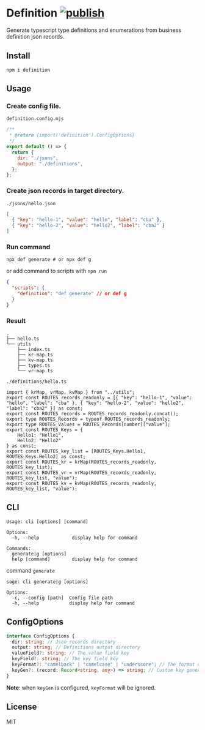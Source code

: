 # Definition [![publish](https://github.com/anuoua/definition/actions/workflows/main.yml/badge.svg)](https://github.com/anuoua/definition/actions/workflows/main.yml)

Generate typescript type definitions and enumerations from business definition json records.

## Install

```shell
npm i definition
```

## Usage

### Create config file.

`definition.config.mjs`

```javascript
/**
 * @return {import('definition').ConfigOptions}
 */
export default () => {
  return {
    dir: "./jsons",
    output: "./definitions",
  };
};
```

### Create json records in target directory.

`./jsons/hello.json`

```json
[
  { "key": "hello-1", "value": "hello", "label": "cba" },
  { "key": "hello-2", "value": "hello2", "label": "cba2" }
]
```

### Run command

```shell
npx def generate # or npx def g
```

or add command to scripts with `npm run`

```json
{
  "scripts": {
    "definition": "def generate" // or def g
  }
}
```

### Result

```
.
├── hello.ts
└── utils
    ├── index.ts
    ├── kr-map.ts
    ├── kv-map.ts
    ├── types.ts
    └── vr-map.ts
```

`./definitions/hello.ts`

```
import { krMap, vrMap, kvMap } from "../utils";
export const ROUTES_records_readonly = [{ "key": "hello-1", "value": "hello", "label": "cba" }, { "key": "hello-2", "value": "hello2", "label": "cba2" }] as const;
export const ROUTES_records = ROUTES_records_readonly.concat();
export type ROUTES_Records = typeof ROUTES_records_readonly;
export type ROUTES_Values = ROUTES_Records[number]["value"];
export const ROUTES_Keys = {
    Hello1: "Hello1",
    Hello2: "Hello2"
} as const;
export const ROUTES_key_list = [ROUTES_Keys.Hello1, ROUTES_Keys.Hello2] as const;
export const ROUTES_kr = krMap(ROUTES_records_readonly, ROUTES_key_list);
export const ROUTES_vr = vrMap(ROUTES_records_readonly, ROUTES_key_list, "value");
export const ROUTES_kv = kvMap(ROUTES_records_readonly, ROUTES_key_list, "value");
```

## CLI

```
Usage: cli [options] [command]

Options:
  -h, --help            display help for command

Commands:
  generate|g [options]
  help [command]        display help for command
```

command `generate`

```
sage: cli generate|g [options]

Options:
  -c, --config [path]  Config file path
  -h, --help           display help for command
```

## ConfigOptions

```typescript
interface ConfigOptions {
  dir: string; // Json records directory
  output: string; // Definitions output directory
  valueField?: string; // The value field key
  keyField?: string; // The key field key
  keyFormat?: "camelback" | "camelcase" | "underscore"; // The format of the generated key
  keyGen?: (record: Record<string, any>) => string; // Custom key generate function
}
```

**Note**: when `keyGen` is configured, `keyFormat` will be ignored.

## License

MIT

